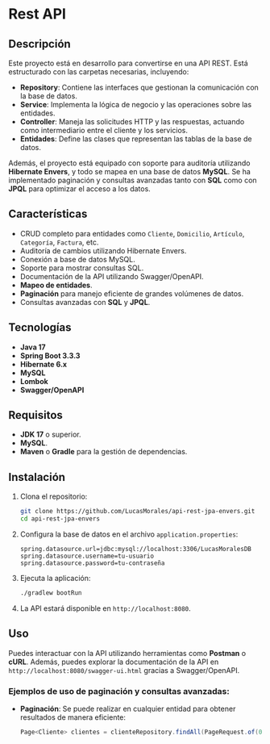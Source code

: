 # Rest API

## Descripción

Este proyecto está en desarrollo para convertirse en una API REST. Está estructurado con las carpetas necesarias, incluyendo:

- **Repository**: Contiene las interfaces que gestionan la comunicación con la base de datos.
- **Service**: Implementa la lógica de negocio y las operaciones sobre las entidades.
- **Controller**: Maneja las solicitudes HTTP y las respuestas, actuando como intermediario entre el cliente y los servicios.
- **Entidades**: Define las clases que representan las tablas de la base de datos.

Además, el proyecto está equipado con soporte para auditoría utilizando **Hibernate Envers**, y todo se mapea en una base de datos **MySQL**. Se ha implementado paginación y consultas avanzadas tanto con **SQL** como con **JPQL** para optimizar el acceso a los datos.

## Características

- CRUD completo para entidades como `Cliente`, `Domicilio`, `Artículo`, `Categoría`, `Factura`, etc.
- Auditoría de cambios utilizando Hibernate Envers.
- Conexión a base de datos MySQL.
- Soporte para mostrar consultas SQL.
- Documentación de la API utilizando Swagger/OpenAPI.
- **Mapeo de entidades**.
- **Paginación** para manejo eficiente de grandes volúmenes de datos.
- Consultas avanzadas con **SQL** y **JPQL**.

## Tecnologías

- **Java 17**
- **Spring Boot 3.3.3**
- **Hibernate 6.x**
- **MySQL**
- **Lombok**
- **Swagger/OpenAPI**

## Requisitos

- **JDK 17** o superior.
- **MySQL**.
- **Maven** o **Gradle** para la gestión de dependencias.

## Instalación

1. Clona el repositorio:
    ```bash
    git clone https://github.com/LucasMorales/api-rest-jpa-envers.git
    cd api-rest-jpa-envers
    ```

2. Configura la base de datos en el archivo `application.properties`:
    ```properties
    spring.datasource.url=jdbc:mysql://localhost:3306/LucasMoralesDB
    spring.datasource.username=tu-usuario
    spring.datasource.password=tu-contraseña
    ```

3. Ejecuta la aplicación:
    ```bash
    ./gradlew bootRun
    ```

4. La API estará disponible en `http://localhost:8080`.

## Uso

Puedes interactuar con la API utilizando herramientas como **Postman** o **cURL**. Además, puedes explorar la documentación de la API en `http://localhost:8080/swagger-ui.html` gracias a Swagger/OpenAPI.

### Ejemplos de uso de paginación y consultas avanzadas:

- **Paginación**: Se puede realizar en cualquier entidad para obtener resultados de manera eficiente:
  ```java
  Page<Cliente> clientes = clienteRepository.findAll(PageRequest.of(0, 10));
